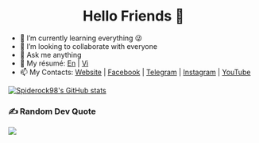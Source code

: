 <!-- ![Made with love in Vietnam](https://madewithlove.now.sh/vn?heart=true&colorA=%23f53838&colorB=%2300cc69) -->
<h1 align="center">Hello Friends 👋</h1>

<!-- - 🔭 I’m currently working on Embedded Microcontroller -->
- 🌱 I’m currently learning everything 😜
- 👯 I’m looking to collaborate with everyone
- 💬 Ask me anything
- 📝 My résumé: [En](public/docs/Shorter_EngCV_NguyenMinhTien.pdf) | [Vi](public/docs/VietCV_NguyenMinhTien.pdf)
- 📫 My Contacts: [Website](http://spiderock.online) | [Facebook](https://www.facebook.com/spiderock98) | [Telegram](https://t.me/spiderock98) | [Instagram](https://www.instagram.com/spiderock98/) | [YouTube](https://www.youtube.com/channel/UCKtd98ra9ovo2HW4_UFC9Cw/videos)

[![Spiderock98's GitHub stats](https://github-readme-stats.vercel.app/api?username=spiderock98&show_icons=true&theme=radical)](https://github.com/anuraghazra/github-readme-stats)
### ✍️ Random Dev Quote
![](https://quotes-github-readme.vercel.app/api?type=horizontal&theme=radical)
